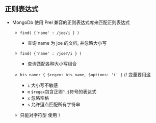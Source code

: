 ## 正则表达式

- MongoDb 使用 Prel 兼容的正则表达式库来匹配正则表达式

  - `find( {'name' : /joe/i } )`

    - 查询 name 为 joe 的文档, 并忽略大小写

  - `find( {'name' : /joe?/i } )`

    - 查询匹配各种大小写组合

  - `bis_name: { $regex: bis_name, $options: 'i' }` // 变量要用这

    - `i` 大小写不敏感
    - `m` `$regex`包含正则`^,$`符号的表达式
    - `x` 忽略空格
    - `s` 允许逗点匹配所有字符串

  - 只能对字符型 使用！
